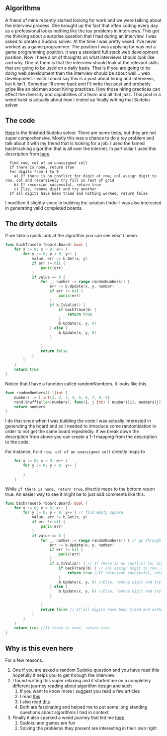 ## Algorithms
A friend of mine recently started looking for work and we were talking about the interview process.
She brought up the fact that often coding every day as a professional looks nothing like the toy problems in interviews.
This got me thinking about a surprise question that I had during an interview.
I was asked to create a Sudoku solver.
At the time I was pretty vexed.
I've never worked as a game programmer.
The position I was applying for was not a game programming position.
It was a standard full stack web development position.
Now I have a lot of thoughts on what interviews should look like and why.
One of them is that the interview should look at the relevant skills that are going to be used on a daily basis.
That is if you are going to be doing web development then the interview should be about well... web development.
I wish I could say this is a post about hiring and interviews, but it isn't.
Someday I'll come back and I'll write that post and probably gripe like an old man about hiring practices.
How those hiring practices can effect the diversity and capabilities of a team and all that jazz.
This post in a weird twist is actually about how I ended up finally writing that Sudoku solver.

## The code
[Here](https://github.com/charltonaustin/sudoku-solver) is the finished Sudoku solver.
There are some tests, but they are not super comprehensive.
Mostly this was a chance to do a toy problem and talk about it with my friend that is looking for a job.
I used the famed backtracking algorithm that is all over the internet.
In particular I used this description from [here](https://www.geeksforgeeks.org/sudoku-backtracking-7/)
```
  Find row, col of an unassigned cell
  If there is none, return true
  For digits from 1 to 9
    a) If there is no conflict for digit at row, col assign digit to row, col and recursively try fill in rest of grid
    b) If recursion successful, return true
    c) Else, remove digit and try another
  If all digits have been tried and nothing worked, return false
```
I modified it slightly since in building the solution finder I was also interested in generating valid completed boards.

## The dirty details
If we take a quick look at the algorithm you can see what I mean.
```go
func backTrace(b *board.Board) bool {
	for x := 0; x < 9; x++ {
		for y := 0; y < 9; y++ {
			value, err := b.Get(x, y)
			if err != nil {
				panic(err)
			}
			if value == 0 {
				for _, number := range randomNumbers() {
					err := b.Update(x, y, number)
					if err != nil {
						panic(err)
					}
					if b.IsValid() {
						if backTrace(b) {
							return true
						}
						b.Update(x, y, 0)
					} else {
						b.Update(x, y, 0)
					}

				}
				return false
			}
		}
	}
	return true
}
```

Notice that I have a function called randomNumbers.
It looks like this.
```go
func randomNumbers() []int {
	numbers := []int{1, 2, 3, 4, 5, 6, 7, 8, 9}
	rand.Shuffle(len(numbers), func(i, j int) { numbers[i], numbers[j] = numbers[j], numbers[i] })
	return numbers
}
```
I do that since when I was building the code I was actually interested in generating the board and so I needed to introduce some randomization in order to not get the same board repeatedly.
If we break down the description from above you can create a 1-1 mapping from the description to the code.

For instance, `Find row, col of an unassigned cell` directly maps to
```go
	for x := 0; x < 9; x++ {
		for y := 0; y < 9; y++ {
			...
		}
	}
```
While `If there is none, return true`, directly maps to the bottom return true.
An easier way to see it might be to just add comments like this.
```go
func backTrace(b *board.Board) bool {
	for x := 0; x < 9; x++ {
		for y := 0; y < 9; y++ { // find empty square
			value, err := b.Get(x, y)
			if err != nil {
				panic(err)
			}
			if value == 0 { 
				for _, number := range randomNumbers() { // go through digits 1 to 9 
					err := b.Update(x, y, number)
					if err != nil {
						panic(err)
					}
					if b.IsValid() { // If there is no conflict for digit at row, 
						if backTrace(b) { // col assign digit to row, col and recursively try fill in rest of grid
							return true //If recursion successful, return true
						}
						b.Update(x, y, 0) //Else, remove digit and try another
					} else {
						b.Update(x, y, 0) //Else, remove digit and try another (okay not exactly 1-1, but close)
					}

				}
				return false // If all digits have been tried and nothing worked, return false
			}
		}
	}
	return true //If there is none, return true
}
```

## Why is this even here
For a few reasons.
1. One if you are asked a random Sudoku question and you have read this hopefully it helps you to get through the interview
1. I found writing this super relaxing and it started me on a completely different journey reading about algorithm design and such
    1. If you want to know more I suggest you read a few articles
    1. I read [this](https://www8.cs.umu.se/kurser/TDBA77/VT06/algorithms/BOOK/BOOK3/NODE124.HTM)
    1. I also read [this](https://algs4.cs.princeton.edu/home/)
    1. Both are fascinating and helped me to put some long standing questions about algorithms I had in context
1. Finally it also sparked a weird journey that led me [here](https://sites.math.washington.edu/~morrow/mcm/team2306.pdf)
    1. Sudoku and games are fun
    1. Solving the problems they present are interesting in their own right
